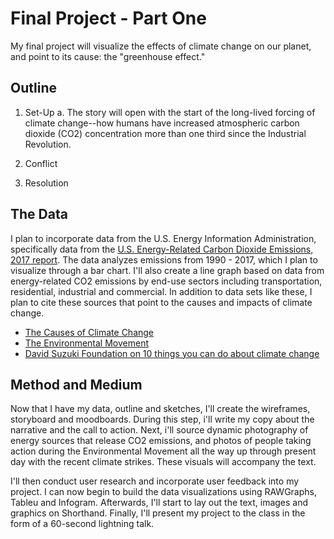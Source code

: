 # Final Project - Part One

My final project will visualize the effects of climate change on our planet, and point to its cause: the "greenhouse effect." 

## Outline

1. Set-Up
  a. The story will open with the start of the long-lived forcing of climate change--how humans have increased atmospheric carbon dioxide   (CO2) concentration more than one third since the Industrial Revolution. 
  
2. Conflict
 
3. Resolution



## The Data 

I plan to incorporate data from the U.S. Energy Information Administration, specifically data from the [U.S. Energy-Related Carbon Dioxide Emissions, 2017 report](https://www.eia.gov/environment/emissions/carbon/). The data analyzes emissions from 1990 - 2017, which I plan to visualize through a bar chart. I'll also create a line graph based on data from energy-related CO2 emissions by end-use sectors including transportation, residential, industrial and commercial. In addition to data sets like these, I plan to cite these sources that point to the causes and impacts of climate change.

* [The Causes of Climate Change](https://climate.nasa.gov/causes/)
* [The Environmental Movement](https://www.encyclopedia.com/earth-and-environment/ecology-and-environmentalism/environmental-studies/environmental-movement)
* [David Suzuki Foundation on 10 things you can do about climate change](https://davidsuzuki.org/what-you-can-do/top-10-ways-can-stop-climate-change/)

## Method and Medium

Now that I have my data, outline and sketches, I'll create the wireframes, storyboard and moodboards. During this step, i'll write my copy about the narrative and the call to action. Next, i'll source dynamic photography of energy sources that release CO2 emissions, and photos of people taking action during the Environmental Movement all the way up through present day with the recent climate strikes. These visuals will accompany the text.

I'll then conduct user research and incorporate user feedback into my project. I can now begin to build the data visualizations using RAWGraphs, Tableu and Infogram. Afterwards, I'll start to lay out the text, images and graphics on Shorthand. Finally, I'll present my project to the class in the form of a 60-second lightning talk. 
